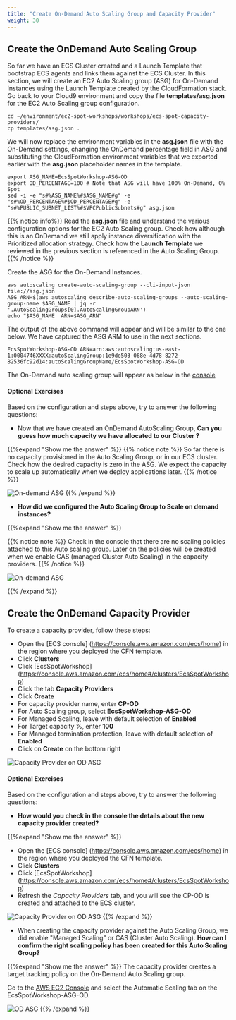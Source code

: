```yaml
---
title: "Create On-Demand Auto Scaling Group and Capacity Provider"
weight: 30
---
```


## Create the OnDemand Auto Scaling Group

So far we have an ECS Cluster created and a Launch Template that bootstrap ECS agents and links them against the ECS Cluster. In this section, we will create an EC2 Auto Scaling group (ASG) for On-Demand Instances using the Launch Template created by the CloudFormation stack. Go back to your Cloud9 environment and copy the file **templates/asg.json** for the EC2 Auto Scaling group configuration.

```
cd ~/environment/ec2-spot-workshops/workshops/ecs-spot-capacity-providers/
cp templates/asg.json .
```
We will now replace the environment variables in the **asg.json** file with the On-Demand settings, changing the OnDemand percentage field in ASG and
substituting the CloudFormation environment variables that we exported earlier with the **asg.json** placeholder names in the template.

```
export ASG_NAME=EcsSpotWorkshop-ASG-OD
export OD_PERCENTAGE=100 # Note that ASG will have 100% On-Demand, 0% Spot
sed -i -e "s#%ASG_NAME%#$ASG_NAME#g" -e "s#%OD_PERCENTAGE%#$OD_PERCENTAGE#g" -e "s#%PUBLIC_SUBNET_LIST%#$VPCPublicSubnets#g" asg.json
```
{{% notice info%}}
Read the **asg.json** file and understand the various configuration options for the EC2 Auto Scaling group. Check how although this is an OnDemand we still apply instance diversification with the Prioritized allocation strategy. Check how the **Launch Template** we reviewed in the previous section is referenced in the Auto Scaling Group.
{{% /notice %}}

Create the ASG for the On-Demand Instances.

```
aws autoscaling create-auto-scaling-group --cli-input-json  file://asg.json
ASG_ARN=$(aws autoscaling describe-auto-scaling-groups --auto-scaling-group-name $ASG_NAME | jq -r '.AutoScalingGroups[0].AutoScalingGroupARN')
echo "$ASG_NAME  ARN=$ASG_ARN"
```

The output of the above command will appear and will be similar to the one below. We have captured the ASG ARM to use in the next sections.

```plaintext
EcsSpotWorkshop-ASG-OD ARN=arn:aws:autoscaling:us-east-1:0004746XXXX:autoScalingGroup:1e9de503-068e-4d78-8272-82536fc92d14:autoScalingGroupName/EcsSpotWorkshop-ASG-OD 
```


The On-Demand auto scaling group will appear as below in the [console](https://console.aws.amazon.com/ec2autoscaling/home?#/details/EcsSpotWorkshop-ASG-OD?view=details)


#### Optional Exercises

Based on the configuration and steps above, try to answer the following questions:


* Now that we have created an OnDemand AutoScaling Group, **Can you guess how much capacity we have allocated to our Cluster ?** 


{{%expand "Show me the answer" %}}
{{% notice note %}}
So far there is no capacity provisioned in the Auto Scaling Group, or in our ECS cluster. Check how the desired capacity is zero in the ASG. We expect the capacity to scale up automatically when we deploy applications later.
{{% /notice %}}

![On-demand ASG](/images/ecs-spot-capacity-providers/asg_od_initial_view_1.png)
{{% /expand %}}


* **How did we configured the Auto Scaling Group to Scale on demand instances?**

{{%expand "Show me the answer" %}}

{{% notice note %}}
Check in the console that there are no scaling policies attached to this Auto scaling group. Later on the policies will be created when we enable CAS (managed Cluster Auto Scaling) in the capacity providers.
{{% /notice %}}

![On-demand ASG](/images/ecs-spot-capacity-providers/asg_od_initial_view_2.png)

{{% /expand %}}


## Create the OnDemand Capacity Provider

To create a capacity provider, follow these steps:

* Open the [ECS console] (https://console.aws.amazon.com/ecs/home) in the region where you deployed the CFN template.
* Click **Clusters**
* Click [EcsSpotWorkshop] (https://console.aws.amazon.com/ecs/home#/clusters/EcsSpotWorkshop)
* Click the tab **Capacity Providers**
* Click **Create**
* For capacity provider name, enter **CP-OD**
* For Auto Scaling group, select **EcsSpotWorkshop-ASG-OD**
* For Managed Scaling, leave with default selection of **Enabled**
* For Target capacity %, enter **100**
* For Managed termination protection, leave with default selection of **Enabled**
* Click on **Create** on the bottom right 

![Capacity Provider on OD ASG](/images/ecs-spot-capacity-providers/CP_OD.png)

#### Optional Exercises

Based on the configuration and steps above, try to answer the following questions:

* **How would you check in the console the details about the new capacity provider created?**

{{%expand "Show me the answer" %}}
* Open the [ECS console] (https://console.aws.amazon.com/ecs/home) in the region where you deployed the CFN template.
* Click **Clusters**
* Click [EcsSpotWorkshop] (https://console.aws.amazon.com/ecs/home#/clusters/EcsSpotWorkshop)
* Refresh the *Capacity Providers* tab, and you will see the CP-OD is created and attached to the ECS cluster.

![Capacity Provider on OD ASG](/images/ecs-spot-capacity-providers/CP-OD.png)
{{% /expand %}}


* When creating the capacity provider against the Auto Scaling Group, we did enable "Managed Scaling" or CAS (Cluster Auto Scaling). **How can I confirm the right scaling policy has been created for this Auto Scaling Group?**

{{%expand "Show me the answer" %}}
The capacity provider creates a target tracking policy on the On-Demand Auto Scaling group. 

Go to the [AWS EC2 Console](https://console.aws.amazon.com/ec2autoscaling/home?#/details/EcsSpotWorkshop-ASG-OD?view=scaling) and select the Automatic Scaling tab on the EcsSpotWorkshop-ASG-OD.

![OD ASG](/images/ecs-spot-capacity-providers/asg_od_with_cp_view_1.png)
{{% /expand %}}